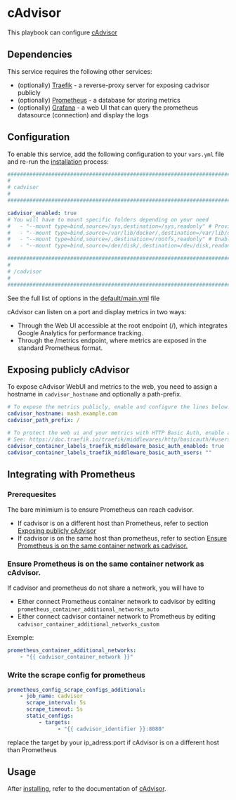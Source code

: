 # cAdvisor

This playbook can configure [cAdvisor](https://github.com/google/cadvisor)

## Dependencies

This service requires the following other services:

-   (optionally) [Traefik](traefik.md) - a reverse-proxy server for exposing cadvisor publicly
-   (optionally) [Prometheus](./prometheus.md) - a database for storing metrics
-   (optionally) [Grafana](./grafana.md) - a web UI that can query the prometheus datasource (connection) and display the logs

## Configuration

To enable this service, add the following configuration to your `vars.yml` file and re-run the [installation](../installing.md) process:

```yaml
########################################################################
#                                                                      #
# cadvisor                                                             #
#                                                                      #
########################################################################

cadvisor_enabled: true
# You will have to mount specific folders depending on your need
#   - "--mount type=bind,source=/sys,destination=/sys,readonly" # Provides access to system information and kernel parameters.
#   - "--mount type=bind,source=/var/lib/docker/,destination=/var/lib/docker,readonly" # Allows monitoring of Docker containers while preventing data modifications.
#   - "--mount type=bind,source=/,destination=/rootfs,readonly" # Enables access to the host's root filesystem for comprehensive process monitoring.
#   - "--mount type=bind,source=/dev/disk/,destination=/dev/disk,readonly" # Grants access to disk information and statistics.

########################################################################
#                                                                      #
# /cadvisor                                                            #
#                                                                      #
########################################################################
```

See the full list of options in the [default/main.yml](default/main.yml) file

cAdvisor can listen on a port and display metrics in two ways:

 - Through the Web UI accessible at the root endpoint (/), which integrates Google Analytics for performance tracking.
 - Through the /metrics endpoint, where metrics are exposed in the standard Prometheus format.

## Exposing publicly cAdvisor

To expose cAdvisor WebUI and metrics to the web, you need to assign a hostname in `cadvisor_hostname` and optionally a path-prefix.

```yaml
# To expose the metrics publicly, enable and configure the lines below:
cadvisor_hostname: mash.example.com
cadvisor_path_prefix: /

# To protect the web ui and your metrics with HTTP Basic Auth, enable and configure the lines below.
# See: https://doc.traefik.io/traefik/middlewares/http/basicauth/#users
cadvisor_container_labels_traefik_middleware_basic_auth_enabled: true
cadvisor_container_labels_traefik_middleware_basic_auth_users: ""
```

## Integrating with Prometheus

### Prerequesites

The bare minimium is to ensure Prometheus can reach cadvisor.

-   If cadvisor is on a different host than Prometheus, refer to section [Exposing publicly cAdvisor](cadvisor.md#Exposing-publicly-cAdvisor)
-   If cadvisor is on the same host than prometheus, refer to section [Ensure Prometheus is on the same container network as cadvisor.](cadvisor.md#)

### Ensure Prometheus is on the same container network as cAdvisor.

If cadvisor and prometheus do not share a network, you will have to

-   Either connect Prometheus container network to cadvisor by editing `prometheus_container_additional_networks_auto`
-   Either connect cadvisor container network to Prometheus by editing `cadvisor_container_additional_networks_custom`

Exemple:

```yaml
prometheus_container_additional_networks:
    - "{{ cadvisor_container_network }}"
```

### Write the scrape config for prometheus

```yaml
prometheus_config_scrape_configs_additional:
    - job_name: cadvisor
      scrape_interval: 5s
      scrape_timeout: 5s
      static_configs:
          - targets:
                - "{{ cadvisor_identifier }}:8080"
```

replace the target by your ip_adress:port if cAdvisor is on a different host than Prometheus

## Usage

After [installing](../installing.md), refer to the documentation of [cAdvisor](https://github.com/google/cadvisor).
